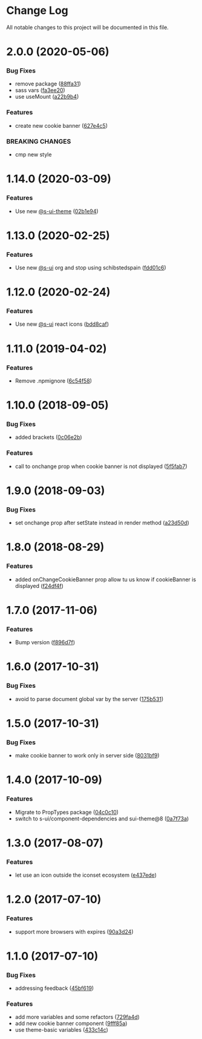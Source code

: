 # Change Log

All notable changes to this project will be documented in this file.

# 2.0.0 (2020-05-06)


### Bug Fixes

* remove package ([88ffa31](https://github.com/SUI-Components/schibsted-spain-components/commit/88ffa3112637eec118034c3d3b509476e7040e4b))
* sass vars ([fa3ee20](https://github.com/SUI-Components/schibsted-spain-components/commit/fa3ee2052dc2794de37feca8bb3f9b13275a83b5))
* use useMount ([a22b9b4](https://github.com/SUI-Components/schibsted-spain-components/commit/a22b9b45bcb51556477bdfae930c62740e44f6f0))


### Features

* create new cookie banner ([627e4c5](https://github.com/SUI-Components/schibsted-spain-components/commit/627e4c5197ce713b48677236c417187ea286bb4d))


### BREAKING CHANGES

* cmp new style



# 1.14.0 (2020-03-09)


### Features

* Use new [@s-ui-theme](https://github.com/s-ui-theme) ([02b1e94](https://github.com/SUI-Components/schibsted-spain-components/commit/02b1e941a0ce117864ea6d4e3109920effca4d5e))



# 1.13.0 (2020-02-25)


### Features

* Use new [@s-ui](https://github.com/s-ui) org and stop using schibstedspain ([fdd01c6](https://github.com/SUI-Components/schibsted-spain-components/commit/fdd01c6cbfbe78c85755469a3ee2501d6a1327bc))



# 1.12.0 (2020-02-24)


### Features

* Use new [@s-ui](https://github.com/s-ui) react icons ([bdd8caf](https://github.com/SUI-Components/schibsted-spain-components/commit/bdd8caf506ada082eff9c15d7b8bf85736704597))



# 1.11.0 (2019-04-02)


### Features

* Remove .npmignore ([6c54f58](https://github.com/SUI-Components/schibsted-spain-components/commit/6c54f58f921b43c8447502c89d374d007a1d8e82))



# 1.10.0 (2018-09-05)


### Bug Fixes

* added brackets ([0c06e2b](https://github.com/SUI-Components/schibsted-spain-components/commit/0c06e2b836f9708c34b65abd57717ee162bfd651))


### Features

* call to onchange prop when cookie banner is not displayed ([5f5fab7](https://github.com/SUI-Components/schibsted-spain-components/commit/5f5fab78d962f6be8ab238c8ae28f5f354c87221))



# 1.9.0 (2018-09-03)


### Bug Fixes

* set onchange prop after setState instead in render method ([a23d50d](https://github.com/SUI-Components/schibsted-spain-components/commit/a23d50d830d532da182af98c76d24cf4f1ddc9b2))



# 1.8.0 (2018-08-29)


### Features

* added onChangeCookieBanner prop allow tu us know if cookieBanner is displayed ([f24df4f](https://github.com/SUI-Components/schibsted-spain-components/commit/f24df4f5009a3b22cdf3cda633b441adb6eb4f1e))



# 1.7.0 (2017-11-06)


### Features

* Bump version ([f896d7f](https://github.com/SUI-Components/schibsted-spain-components/commit/f896d7f59b4450ad6d93d11e88b8af5e097ea0ab))



# 1.6.0 (2017-10-31)


### Bug Fixes

* avoid to parse document global var by the server ([175b531](https://github.com/SUI-Components/schibsted-spain-components/commit/175b5314cb9d0590a8f7dc4565d9fb0e81abf163))



# 1.5.0 (2017-10-31)


### Bug Fixes

* make cookie banner to work only in server side ([8031bf9](https://github.com/SUI-Components/schibsted-spain-components/commit/8031bf9554e05286c5c34bf677132c5f662347cf))



# 1.4.0 (2017-10-09)


### Features

* Migrate to PropTypes package ([04c0c10](https://github.com/SUI-Components/schibsted-spain-components/commit/04c0c105fc5ce286fefb341be522ccd0cf20e91e))
* switch to s-ui/component-dependencies and sui-theme@8 ([0a7f73a](https://github.com/SUI-Components/schibsted-spain-components/commit/0a7f73a25463f307517f3d3fff57447542562ce1))



# 1.3.0 (2017-08-07)


### Features

* let use an icon outside the iconset ecosystem ([e437ede](https://github.com/SUI-Components/schibsted-spain-components/commit/e437edee962ac339c8b975063b99f6f8ff2f3b12))



# 1.2.0 (2017-07-10)


### Features

* support more browsers with expires ([90a3d24](https://github.com/SUI-Components/schibsted-spain-components/commit/90a3d246243fa34351d26ea54fc8707bb8bbefe0))



# 1.1.0 (2017-07-10)


### Bug Fixes

* addressing feedback ([45bf619](https://github.com/SUI-Components/schibsted-spain-components/commit/45bf61973d0f7acdd49bba51205c727aa9c3a518))


### Features

* add more variables and some refactors ([729fa4d](https://github.com/SUI-Components/schibsted-spain-components/commit/729fa4de00f3e1b976b04822206d62435dc0ca2f))
* add new cookie banner component ([9fff85a](https://github.com/SUI-Components/schibsted-spain-components/commit/9fff85a9870cda18d66d3bc3b14134ddb643a2df))
* use theme-basic variables ([433c14c](https://github.com/SUI-Components/schibsted-spain-components/commit/433c14cce20b33af1233d58faaf3aef0fd504512))



